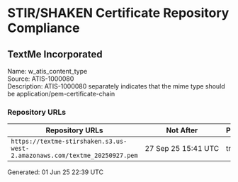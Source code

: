 # STIR/SHAKEN Certificate Repository Compliance

## TextMe Incorporated

Name: w_atis_content_type\
Source: ATIS-1000080\
Description: ATIS-1000080 separately indicates that the mime type should be application/pem-certificate-chain
### Repository URLs

| Repository URLs | Not After |  Problems | Link |
|-----------------|-----------|-----------|------|
| `https://textme-stirshaken.s3.us-west-2.amazonaws.com/textme_20250927.pem` | 27&#160;Sep&#160;25&#160;15:41&#160;UTC | true | [view](../../REPOS/55c53c2ad1af53e1725ba715b5ca6b720b318b10/README.md) |


Generated: 01 Jun 25 22:39 UTC